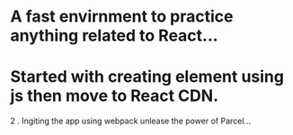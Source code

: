 # A fast envirnment to practice anything related to React...

# Started with creating element using js then move to React CDN.

2 . Ingiting the app using webpack
unlease the power of Parcel...
